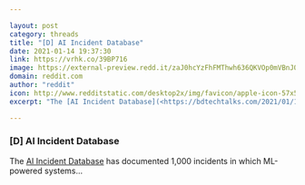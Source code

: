 ```yaml
---

layout: post
category: threads
title: "[D] AI Incident Database"
date: 2021-01-14 19:37:30
link: https://vrhk.co/39BP716
image: https://external-preview.redd.it/zaJ0hcYzFhFMThwh636QKVOp0mVBnJQsK0aX_5OEDOM.jpg?width=1200&height=628.272251309&auto=webp&crop=1200:628.272251309,smart&s=8315ca7a1d20f4535fa80df4af9eabf0e21ec7b5
domain: reddit.com
author: "reddit"
icon: http://www.redditstatic.com/desktop2x/img/favicon/apple-icon-57x57.png
excerpt: "The [AI Incident Database](<https://bdtechtalks.com/2021/01/14/ai-incident-database/>) has documented 1,000 incidents in which ML-powered systems..."

---
```


### [D] AI Incident Database

The [AI Incident Database](<https://bdtechtalks.com/2021/01/14/ai-incident-database/>) has documented 1,000 incidents in which ML-powered systems...